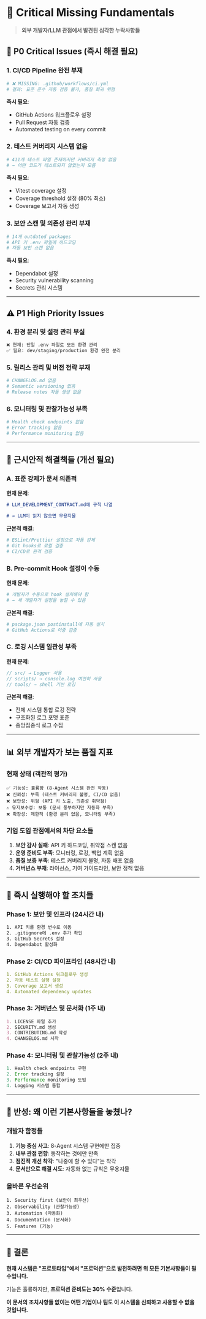 # 🚨 Critical Missing Fundamentals

> **외부 개발자/LLM 관점에서 발견된 심각한 누락사항들**

## 🚫 **P0 Critical Issues (즉시 해결 필요)**

### **1. CI/CD Pipeline 완전 부재**

```yaml
# ❌ MISSING: .github/workflows/ci.yml
# 결과: 표준 준수 자동 검증 불가, 품질 회귀 위험
```

**즉시 필요**:

- GitHub Actions 워크플로우 설정
- Pull Request 자동 검증
- Automated testing on every commit

### **2. 테스트 커버리지 시스템 없음**

```bash
# 411개 테스트 파일 존재하지만 커버리지 측정 없음
# → 어떤 코드가 테스트되지 않았는지 모름
```

**즉시 필요**:

- Vitest coverage 설정
- Coverage threshold 설정 (80% 최소)
- Coverage 보고서 자동 생성

### **3. 보안 스캔 및 의존성 관리 부재**

```bash
# 14개 outdated packages
# API 키 .env 파일에 하드코딩
# 자동 보안 스캔 없음
```

**즉시 필요**:

- Dependabot 설정
- Security vulnerability scanning
- Secrets 관리 시스템

---

## ⚠️ **P1 High Priority Issues**

### **4. 환경 분리 및 설정 관리 부실**

```bash
❌ 현재: 단일 .env 파일로 모든 환경 관리
✅ 필요: dev/staging/production 환경 완전 분리
```

### **5. 릴리스 관리 및 버전 전략 부재**

```bash
# CHANGELOG.md 없음
# Semantic versioning 없음
# Release notes 자동 생성 없음
```

### **6. 모니터링 및 관찰가능성 부족**

```bash
# Health check endpoints 없음
# Error tracking 없음
# Performance monitoring 없음
```

---

## 🔧 **근시안적 해결책들 (개선 필요)**

### **A. 표준 강제가 문서 의존적**

**현재 문제**:

```markdown
# LLM_DEVELOPMENT_CONTRACT.md에 규칙 나열

# → LLM이 읽지 않으면 무용지물
```

**근본적 해결**:

```yaml
# ESLint/Prettier 설정으로 자동 강제
# Git hooks로 로컬 검증
# CI/CD로 원격 검증
```

### **B. Pre-commit Hook 설정이 수동**

**현재 문제**:

```bash
# 개발자가 수동으로 hook 설치해야 함
# → 새 개발자가 설정을 놓칠 수 있음
```

**근본적 해결**:

```bash
# package.json postinstall에 자동 설치
# GitHub Actions로 이중 검증
```

### **C. 로깅 시스템 일관성 부족**

**현재 문제**:

```typescript
// src/ → Logger 사용
// scripts/ → console.log 여전히 사용
// tools/ → shell 기반 로깅
```

**근본적 해결**:

- 전체 시스템 통합 로깅 전략
- 구조화된 로그 포맷 표준
- 중앙집중식 로그 수집

---

## 📊 **외부 개발자가 보는 품질 지표**

### **현재 상태 (객관적 평가)**

```
✅ 기능성: 훌륭함 (8-Agent 시스템 완전 작동)
❌ 신뢰성: 부족 (테스트 커버리지 불명, CI/CD 없음)
❌ 보안성: 위험 (API 키 노출, 의존성 취약점)
⚠️ 유지보수성: 보통 (문서 풍부하지만 자동화 부족)
❌ 확장성: 제한적 (환경 분리 없음, 모니터링 부족)
```

### **기업 도입 관점에서의 차단 요소들**

1. **보안 감사 실패**: API 키 하드코딩, 취약점 스캔 없음
2. **운영 준비도 부족**: 모니터링, 로깅, 백업 계획 없음
3. **품질 보증 부족**: 테스트 커버리지 불명, 자동 배포 없음
4. **거버넌스 부재**: 라이선스, 기여 가이드라인, 보안 정책 없음

---

## 🎯 **즉시 실행해야 할 조치들**

### **Phase 1: 보안 및 인프라 (24시간 내)**

```bash
1. API 키를 환경 변수로 이동
2. .gitignore에 .env 추가 확인
3. GitHub Secrets 설정
4. Dependabot 활성화
```

### **Phase 2: CI/CD 파이프라인 (48시간 내)**

```yaml
1. GitHub Actions 워크플로우 생성
2. 자동 테스트 실행 설정
3. Coverage 보고서 생성
4. Automated dependency updates
```

### **Phase 3: 거버넌스 및 문서화 (1주 내)**

```markdown
1. LICENSE 파일 추가
2. SECURITY.md 생성
3. CONTRIBUTING.md 작성
4. CHANGELOG.md 시작
```

### **Phase 4: 모니터링 및 관찰가능성 (2주 내)**

```typescript
1. Health check endpoints 구현
2. Error tracking 설정
3. Performance monitoring 도입
4. Logging 시스템 통합
```

---

## 🤔 **반성: 왜 이런 기본사항들을 놓쳤나?**

### **개발자 함정들**

1. **기능 중심 사고**: 8-Agent 시스템 구현에만 집중
2. **내부 관점 편향**: 동작하는 것에만 만족
3. **점진적 개선 착각**: "나중에 할 수 있다"는 착각
4. **문서만으로 해결 시도**: 자동화 없는 규칙은 무용지물

### **올바른 우선순위**

```
1. Security first (보안이 최우선)
2. Observability (관찰가능성)
3. Automation (자동화)
4. Documentation (문서화)
5. Features (기능)
```

---

## 🚀 **결론**

**현재 시스템은 "프로토타입"에서 "프로덕션"으로 발전하려면 위 모든 기본사항들이 필수입니다.**

기능은 훌륭하지만, **프로덕션 준비도는 30% 수준**입니다.

**이 문서의 조치사항들 없이는 어떤 기업이나 팀도 이 시스템을 신뢰하고 사용할 수 없을 것입니다.**
